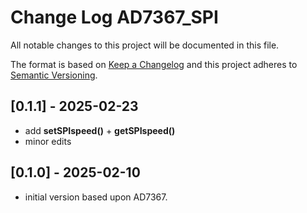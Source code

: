 # Change Log AD7367_SPI

All notable changes to this project will be documented in this file.

The format is based on [Keep a Changelog](http://keepachangelog.com/)
and this project adheres to [Semantic Versioning](http://semver.org/).


## [0.1.1] - 2025-02-23
- add **setSPIspeed()** + **getSPIspeed()**
- minor edits

## [0.1.0] - 2025-02-10
- initial version based upon AD7367.


